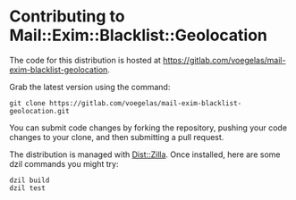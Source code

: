 # Contributing to Mail::Exim::Blacklist::Geolocation

The code for this distribution is hosted at
https://gitlab.com/voegelas/mail-exim-blacklist-geolocation.

Grab the latest version using the command:

    git clone https://gitlab.com/voegelas/mail-exim-blacklist-geolocation.git

You can submit code changes by forking the repository, pushing your code
changes to your clone, and then submitting a pull request.

The distribution is managed with [Dist::Zilla](https://dzil.org/).  Once
installed, here are some dzil commands you might try:

    dzil build
    dzil test
